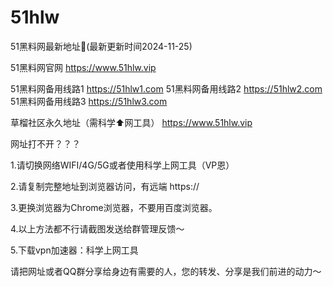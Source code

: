 # 51hlw
51黑料网最新地址👋(最新更新时间2024-11-25)

51黑料网官网 https://www.51hlw.vip

51黑料网备用线路1 https://51hlw1.com
51黑料网备用线路2 https://51hlw2.com
51黑料网备用线路3 https://51hlw3.com

草榴社区永久地址（需科学⬆️网工具） https://www.51hlw.vip

网址打不开？？？

1.请切换网络WIFI/4G/5G或者使用科学上网工具（VP恩）

2.请复制完整地址到浏览器访问，有远端 https://

3.更换浏览器为Chrome浏览器，不要用百度浏览器。

4.以上方法都不行请截图发送给群管理反馈～

5.下载vpn加速器：科学上网工具

请把网址或者QQ群分享给身边有需要的人，您的转发、分享是我们前进的动力～
